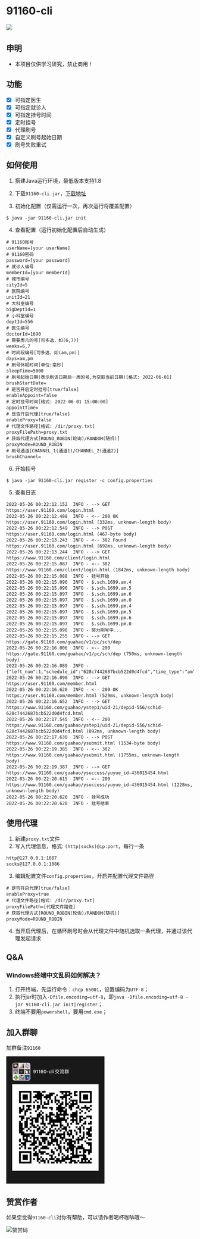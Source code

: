 # 91160-cli

![](https://github.com/pengpan/91160-cli/workflows/Java%20CI%20with%20Maven/badge.svg)

## 申明

- 本项目仅供学习研究，禁止商用！

## 功能

- [x] 可指定医生
- [x] 可指定就诊人
- [x] 可指定挂号时间
- [x] 定时挂号
- [x] 代理刷号
- [x] 自定义刷号起始日期
- [x] 刷号失败重试

## 如何使用

1. 搭建Java运行环境，最低版本支持1.8

2. 下载`91160-cli.jar`，[下载地址](https://github.com/pengpan/91160-cli/releases)

3. 初始化配置（仅需运行一次，再次运行将覆盖配置）

```shell
$ java -jar 91160-cli.jar init
```

4. 查看配置（运行初始化配置后自动生成）

```properties
# 91160账号
userName=[your userName]
# 91160密码
password=[your password]
# 就诊人编号
memberId=[your memberId]
# 城市编号
cityId=5
# 医院编号
unitId=21
# 大科室编号
bigDeptId=1
# 小科室编号
deptId=556
# 医生编号
doctorId=1690
# 需要周几的号[可多选，如(6,7)]
weeks=6,7
# 时间段编号[可多选，如(am,pm)]
days=am,pm
# 刷号休眠时间[单位:毫秒]
sleepTime=5000
# 刷号起始日期(表示刷该日期后一周的号,为空取当前日期)[格式: 2022-06-01]
brushStartDate=
# 是否开启定时挂号[true/false]
enableAppoint=false
# 定时挂号时间[格式: 2022-06-01 15:00:00]
appointTime=
# 是否开启代理[true/false]
enableProxy=false
# 代理文件路径[格式: /dir/proxy.txt]
proxyFilePath=proxy.txt
# 获取代理方式[ROUND_ROBIN(轮询)/RANDOM(随机)]
proxyMode=ROUND_ROBIN
# 刷号通道[CHANNEL_1(通道1)/CHANNEL_2(通道2)]
brushChannel=
```

6. 开始挂号

```shell
$ java -jar 91160-cli.jar register -c config.properties
```

5. 查看日志

```text
2022-05-26 00:22:12.152  INFO - --> GET https://user.91160.com/login.html
2022-05-26 00:22:12.488  INFO - <-- 200 OK https://user.91160.com/login.html (332ms, unknown-length body)
2022-05-26 00:22:12.549  INFO - --> POST https://user.91160.com/login.html (467-byte body)
2022-05-26 00:22:13.243  INFO - <-- 302 Found https://user.91160.com/login.html (692ms, unknown-length body)
2022-05-26 00:22:13.244  INFO - --> GET https://www.91160.com/client/login.html
2022-05-26 00:22:15.087  INFO - <-- 302 https://www.91160.com/client/login.html (1842ms, unknown-length body)
2022-05-26 00:22:15.088  INFO - 挂号开始
2022-05-26 00:22:15.096  INFO - $.sch.1699.am.4
2022-05-26 00:22:15.096  INFO - $.sch.1699.am.5
2022-05-26 00:22:15.097  INFO - $.sch.1699.am.6
2022-05-26 00:22:15.097  INFO - $.sch.1699.am.0
2022-05-26 00:22:15.097  INFO - $.sch.1699.pm.4
2022-05-26 00:22:15.097  INFO - $.sch.1699.pm.5
2022-05-26 00:22:15.097  INFO - $.sch.1699.pm.6
2022-05-26 00:22:15.097  INFO - $.sch.1699.pm.0
2022-05-26 00:22:15.098  INFO - 努力刷号中...
2022-05-26 00:22:15.255  INFO - --> GET https://gate.91160.com/guahao/v1/pc/sch/dep
2022-05-26 00:22:16.006  INFO - <-- 200 https://gate.91160.com/guahao/v1/pc/sch/dep (750ms, unknown-length body)
2022-05-26 00:22:16.089  INFO - {"left_num":1,"schedule_id":"628c7442687bcb522d0d4fcd","time_type":"am"}
2022-05-26 00:22:16.090  INFO - --> GET https://user.91160.com/member.html
2022-05-26 00:22:16.620  INFO - <-- 200 OK https://user.91160.com/member.html (529ms, unknown-length body)
2022-05-26 00:22:16.652  INFO - --> GET https://www.91160.com/guahao/ystep1/uid-21/depid-556/schid-628c7442687bcb522d0d4fcd.html
2022-05-26 00:22:17.545  INFO - <-- 200 https://www.91160.com/guahao/ystep1/uid-21/depid-556/schid-628c7442687bcb522d0d4fcd.html (892ms, unknown-length body)
2022-05-26 00:22:17.630  INFO - --> POST https://www.91160.com/guahao/ysubmit.html (1534-byte body)
2022-05-26 00:22:19.385  INFO - <-- 302 https://www.91160.com/guahao/ysubmit.html (1755ms, unknown-length body)
2022-05-26 00:22:19.387  INFO - --> GET https://www.91160.com/guahao/ysuccess/yuyue_id-436015454.html
2022-05-26 00:22:20.615  INFO - <-- 200 https://www.91160.com/guahao/ysuccess/yuyue_id-436015454.html (1228ms, unknown-length body)
2022-05-26 00:22:20.620  INFO - 挂号成功
2022-05-26 00:22:20.620  INFO - 挂号结束
```

## 使用代理

1. 新建`proxy.txt`文件
2. 写入代理信息，格式: `(http|socks)@ip:port`，每行一条

```text
http@127.0.0.1:1087
socks@127.0.0.1:1086
```

3. 编辑配置文件`config.properties`，开启并配置代理文件路径

```properties
# 是否开启代理[true/false]
enableProxy=true
# 代理文件路径[格式: /dir/proxy.txt]
proxyFilePath=[代理文件路径]
# 获取代理方式[ROUND_ROBIN(轮询)/RANDOM(随机)]
proxyMode=ROUND_ROBIN
```

4. 当开启代理后，在循环刷号时会从代理文件中随机选取一条代理，并通过该代理发起请求

## Q&A

### Windows终端中文乱码如何解决？

1. 打开终端，先运行命令：`chcp 65001`，设置编码为`UTF-8`；
2. 执行jar时加入`-Dfile.encoding=utf-8`，即`java -Dfile.encoding=utf-8 -jar 91160-cli.jar init|register`；
3. 终端不要用`powershell`，要用`cmd.exe`；

## 加入群聊

加群备注`91160`

![微信交流群](imgs/wechat_group_final.png)

## 赞赏作者

如果您觉得`91160-cli`对你有帮助，可以请作者喝杯咖啡哦～

![赞赏码](imgs/reward.png)

